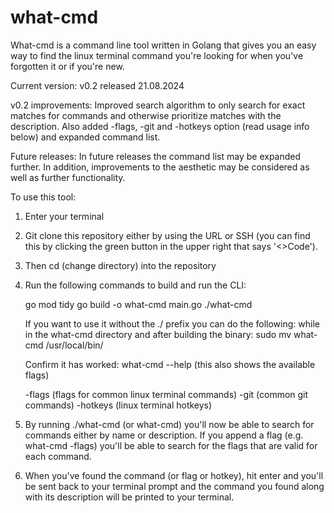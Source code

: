 # what-cmd
What-cmd is a command line tool written in Golang that gives you an easy way to find the linux terminal command you're looking for when you've forgotten it or if you're new.

Current version: v0.2 released 21.08.2024

v0.2 improvements: Improved search algorithm to only search for exact matches for commands and otherwise prioritize matches with the description. Also added -flags, -git and -hotkeys option (read usage info below) and expanded command list.

Future releases: In future releases the command list may be expanded further. In addition, improvements to the aesthetic may be considered as well as further functionality.

To use this tool:

1. Enter your terminal

2. Git clone this repository either by using the URL or SSH (you can find this by clicking the green button in the upper right that says '<>Code').

3. Then cd (change directory) into the repository

4. Run the following commands to build and run the CLI:

   go mod tidy
   go build -o what-cmd main.go
   ./what-cmd

   If you want to use it without the ./ prefix you can do the following:
   while in the what-cmd directory and after building the binary:
   sudo mv what-cmd /usr/local/bin/

   Confirm it has worked:
   what-cmd --help (this also shows the available flags)

   -flags (flags for common linux terminal commands)
   -git (common git commands)
   -hotkeys (linux terminal hotkeys)

5. By running ./what-cmd (or what-cmd) you'll now be able to search for commands either by name or description. If you append a flag (e.g. what-cmd -flags) you'll be able to search for the flags that are valid for each command.

6. When you've found the command (or flag or hotkey), hit enter and you'll be sent back to your terminal prompt and the command you found along with its description will be printed to your terminal.
